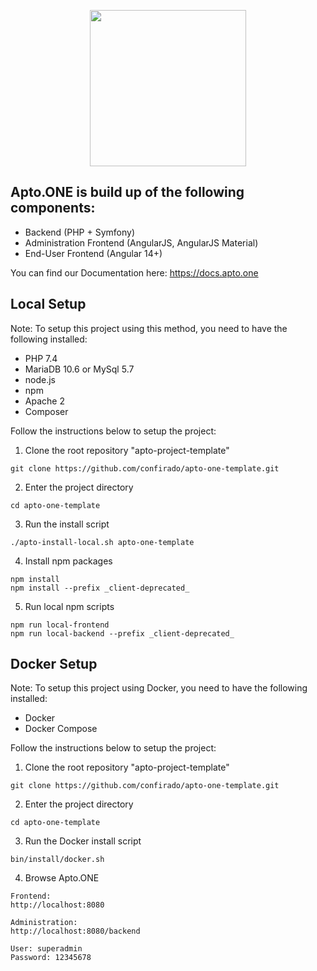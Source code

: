 <p style='text-align: center;'><a href="https://apto.one/" target="_blank" rel="noopener noreferrer">
    <img width="250" src="https://www.confirado.de/files/images/confirado/logos/Apto.ONE/logo_apto_blau_gr%C3%BCn.png">
</a></p>

## Apto.ONE is build up of the following components:

- Backend (PHP + Symfony)
- Administration Frontend (AngularJS, AngularJS Material)
- End-User Frontend (Angular 14+)

You can find our Documentation here: https://docs.apto.one

## Local Setup

Note: To setup this project using this method, you need to have the following installed:

- PHP 7.4
- MariaDB 10.6 or MySql 5.7
- node.js
- npm
- Apache 2
- Composer

Follow the instructions below to setup the project:

1. Clone the root repository "apto-project-template"
```
git clone https://github.com/confirado/apto-one-template.git
```

2. Enter the project directory
```
cd apto-one-template
```

3. Run the install script
```
./apto-install-local.sh apto-one-template
```

4. Install npm packages
```
npm install
npm install --prefix _client-deprecated_
```
5. Run local npm scripts
```
npm run local-frontend
npm run local-backend --prefix _client-deprecated_ 
```

## Docker Setup

Note: To setup this project using Docker, you need to have the following installed:

- Docker
- Docker Compose

Follow the instructions below to setup the project:

1. Clone the root repository "apto-project-template"
```
git clone https://github.com/confirado/apto-one-template.git
```

2. Enter the project directory
```
cd apto-one-template
```

3. Run the Docker install script
```
bin/install/docker.sh
```

4. Browse Apto.ONE
```
Frontend: 
http://localhost:8080

Administration: 
http://localhost:8080/backend

User: superadmin
Password: 12345678
```
